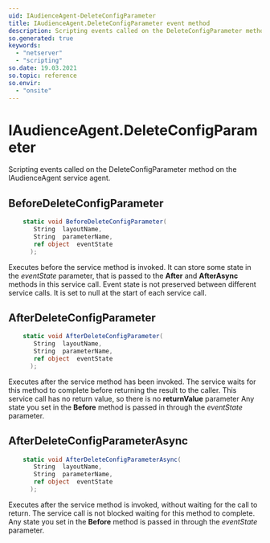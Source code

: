 ```yaml
---
uid: IAudienceAgent-DeleteConfigParameter
title: IAudienceAgent.DeleteConfigParameter event method
description: Scripting events called on the DeleteConfigParameter method on the IAudienceAgent service agent.
so.generated: true
keywords:
  - "netserver"
  - "scripting"
so.date: 19.03.2021
so.topic: reference
so.envir:
  - "onsite"
---
```

# IAudienceAgent.DeleteConfigParameter

Scripting events called on the <see cref='M:SuperOffice.CRM.Services.IAudienceAgent.DeleteConfigParameter'>DeleteConfigParameter</see> method on the <see cref='IAudienceAgent'>IAudienceAgent</see>  service agent.

## BeforeDeleteConfigParameter
```cs
    static void BeforeDeleteConfigParameter(
       String  layoutName,
       String  parameterName,
       ref object  eventState
      );
```
Executes before the service method is invoked.
It can store some state in the *eventState* parameter, that is passed to the **After** and **AfterAsync** methods in this service call.
Event state is not preserved between different service calls. It is set to null at the start of each service call.
## AfterDeleteConfigParameter
```cs
    static void AfterDeleteConfigParameter(
       String  layoutName,
       String  parameterName,
       ref object  eventState
      );
```
Executes after the service method has been invoked. The service waits for this method to complete before returning the result to the caller.
This service call has no return value, so there is no **returnValue** parameter
Any state you set in the **Before** method is passed in through the *eventState* parameter.
## AfterDeleteConfigParameterAsync
```cs
    static void AfterDeleteConfigParameterAsync(
       String  layoutName,
       String  parameterName,
       ref object  eventState
      );
```
Executes after the service method is invoked, without waiting for the call to return.
The service call is not blocked waiting for this method to complete.
Any state you set in the **Before** method is passed in through the *eventState* parameter.

